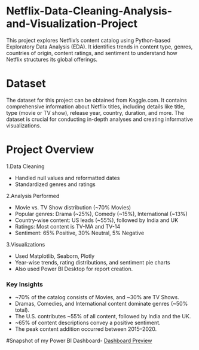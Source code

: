 # Netflix-Data-Cleaning-Analysis-and-Visualization-Project

This project explores Netflix’s content catalog using Python-based Exploratory Data Analysis (EDA). It identifies trends in content type, genres, countries of origin, content ratings, and sentiment to understand how Netflix structures its global offerings.
# Dataset
The dataset for this project can be obtained from Kaggle.com. It contains comprehensive information about Netflix titles, including details like title, type (movie or TV show), release year, country, duration, and more. The dataset is crucial for conducting in-depth analyses and creating informative visualizations.

# Project Overview
1.Data Cleaning
- Handled null values and reformatted dates
- Standardized genres and ratings
  
2.Analysis Performed
- Movie vs. TV Show distribution (~70% Movies)
- Popular genres: Drama (~25%), Comedy (~15%), International (~13%)
- Country-wise content: US leads (~55%), followed by India and UK
- Ratings: Most content is TV-MA and TV-14
- Sentiment: 65% Positive, 30% Neutral, 5% Negative
  
3.Visualizations
- Used Matplotlib, Seaborn, Plotly
- Year-wise trends, rating distributions, and sentiment pie charts
- Also used Power BI Desktop for report creation.

### Key Insights
- ~70% of the catalog consists of Movies, and ~30% are TV Shows.
- Dramas, Comedies, and International content dominate genres (~50% total).
- The U.S. contributes ~55% of all content, followed by India and the UK.
- ~65% of content descriptions convey a positive sentiment.
- The peak content addition occurred between 2015–2020.

#Snapshot of my Power BI Dashboard-
[Dashboard Preview](https://github.com/Dolika-Sa/Netflix-Data-Cleaning-Analysis-and-Visualization-Project/blob/main/Netflix%20Power%20BI%20Dashboard.png)


